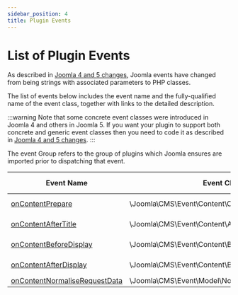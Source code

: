 ```yaml
---
sidebar_position: 4
title: Plugin Events
---
```


List of Plugin Events
=====================

As described in [Joomla 4 and 5 changes](../joomla-4-and-5-changes.md), Joomla events have changed from being strings with associated parameters to PHP classes.

The list of events below includes the event name and the fully-qualified name of the event class, together with links to the detailed description.


:::warning
  Note that some concrete event classes were introduced in Joomla 4 and others in Joomla 5. If you want your plugin to support both concrete and generic event classes then you need to code it as described in [Joomla 4 and 5 changes](../joomla-4-and-5-changes.md).
:::

The event Group refers to the group of plugins which Joomla ensures are imported prior to dispatching that event. 

| Event Name                        | Event Class                             | Group            | From Release |
| --------------------------------- | --------------------------------------- | ---------------- | ------------ |
| [onContentPrepare](content.md#oncontentprepare) | \Joomla\CMS\Event\Content\ContentPrepareEvent | Content          |  before 4.0  |
| [onContentAfterTitle](./content.md#oncontentaftertitle) | \Joomla\CMS\Event\Content\AfterTitleEvent | Content          |  before 4.0  |
| [onContentBeforeDisplay](./content.md#oncontentbeforedisplay) | \Joomla\CMS\Event\Content\BeforeDisplayEvent | Content          |  before 4.0  |
| [onContentAfterDisplay](./content.md#oncontentafterdisplay) | \Joomla\CMS\Event\Content\BeforeAfterEvent | Content          |  before 4.0  |
| [onContentNormaliseRequestData](./content.md#oncontentnormaliserequestdata) | \Joomla\CMS\Event\Model\NormaliseRequestDataEvent | Content          |  4.0  |

